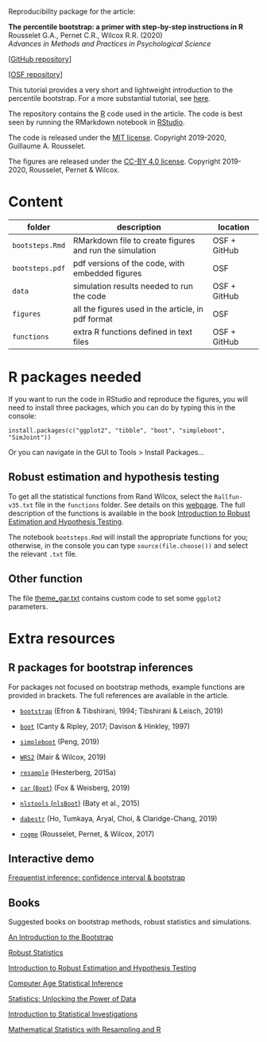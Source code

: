 Reproducibility package for the article:

**The percentile bootstrap: a primer with step-by-step instructions in R**  
Rousselet G.A., Pernet C.R., Wilcox R.R. (2020)  
*Advances in Methods and Practices in Psychological Science*  

[[GitHub repository](https://github.com/GRousselet/bootsteps)]

[[OSF repository](https://osf.io/dvuze/)]

This tutorial provides a very short and lightweight introduction to the percentile bootstrap. For a more substantial tutorial, see [here](https://osf.io/8b4t5/).

The repository contains the [R](https://www.r-project.org/) code  used in the article. The code is best seen by running the RMarkdown notebook in [RStudio](https://www.rstudio.com/).

The code is released under the [MIT license](https://opensource.org/licenses/MIT). Copyright 2019-2020, Guillaume A. Rousselet.

The figures are released under the [CC-BY 4.0 license](https://creativecommons.org/licenses/by/4.0/legalcode). Copyright 2019-2020, Rousselet, Pernet & Wilcox.

# Content
|folder|description|location|
|-----|-----|-----|
|`bootsteps.Rmd`|RMarkdown file to create figures and run the simulation|OSF + GitHub|
|`bootsteps.pdf`|pdf versions of the code, with embedded figures|OSF|
|`data`|simulation results needed to run the code|OSF + GitHub|
|`figures`|all the figures used in the article, in pdf format|OSF|
|`functions`|extra R functions defined in text files|OSF + GitHub|

# R packages needed
If you want to run the code in RStudio and reproduce the figures, you will need to install three packages, which you can do by typing this in the console:

`install.packages(c("ggplot2", "tibble", "boot", "simpleboot", "SimJoint"))`

Or you can navigate in the GUI to Tools > Install Packages...

## Robust estimation and hypothesis testing
To get all the statistical functions from Rand Wilcox, select the `Rallfun-v35.txt` file in the `functions` folder. See details on this [webpage](https://dornsife.usc.edu/labs/rwilcox/software/). The full description of the functions is available in the book [Introduction to Robust Estimation and Hypothesis Testing](https://books.google.co.uk/books/about/Introduction_to_Robust_Estimation_and_Hy.html?id=8f8nBb4__EYC&printsec=frontcover&source=kp_read_button&redir_esc=y#v=onepage&q&f=false).

The notebook `bootsteps.Rmd` will install the appropriate functions for you; otherwise, in the console you can type `source(file.choose())` and select the relevant `.txt` file.

## Other function
The file [theme_gar.txt](https://github.com/GRousselet/articles/blob/master/bootstrap/functions/theme_gar.txt) contains custom code to set some `ggplot2` parameters.

# Extra resources

## R packages for bootstrap inferences

For packages not focused on bootstrap methods, example functions are provided in brackets. The full references are available in the article.

- [`bootstrap`](https://cran.r-project.org/web/packages/bootstrap/) (Efron & Tibshirani, 1994; Tibshirani & Leisch, 2019)

- [`boot`](https://cran.r-project.org/web/packages/boot/) (Canty & Ripley, 2017; Davison & Hinkley, 1997)

- [`simpleboot`](https://cran.r-project.org/web/packages/simpleboot/) (Peng, 2019)

- [`WRS2`](https://cran.r-project.org/web/packages/WRS2/) (Mair & Wilcox, 2019)

- [`resample`](https://cran.r-project.org/web/packages/resample/) (Hesterberg, 2015a)

- [`car` (`Boot`)](https://cran.r-project.org/web/packages/car/) (Fox & Weisberg, 2019)

- [`nlstools` (`nlsBoot`)](https://cran.r-project.org/web/packages/nlstools/) (Baty et al., 2015)

- [`dabestr`](https://cran.r-project.org/web/packages/dabestr/) (Ho, Tumkaya, Aryal, Choi, & Claridge-Chang, 2019)

- [`rogme`](https://github.com/GRousselet/rogme) (Rousselet, Pernet, & Wilcox, 2017)

## Interactive demo
[Frequentist inference: confidence interval & bootstrap](https://seeing-theory.brown.edu/frequentist-inference/index.html)

## Books
Suggested books on bootstrap methods, robust statistics and simulations.

[An Introduction to the Bootstrap](https://books.google.co.uk/books?id=gLlpIUxRntoC&printsec=frontcover&dq=bootstrap+efron&hl=en&sa=X&ved=0ahUKEwjiv676orHiAhVIRxUIHYkgAckQ6AEIKDAA#v=onepage&q=bootstrap%20efron&f=false)

[Robust Statistics](https://books.google.co.uk/books?id=yAmZsxWSEWgC&dq=mathematical+foundations+of+robust+statistics&hl=en&sa=X&ved=0ahUKEwj3tP6Oo7HiAhU_UhUIHftBCnQQ6AEILjAB)

[Introduction to Robust Estimation and Hypothesis Testing](https://books.google.co.uk/books/about/Introduction_to_Robust_Estimation_and_Hy.html?id=8f8nBb4__EYC&printsec=frontcover&source=kp_read_button&redir_esc=y#v=onepage&q&f=false)

[Computer Age Statistical Inference](https://books.google.co.uk/books?id=Sj1yDAAAQBAJ&printsec=frontcover&dq=computer+inference+efron&hl=en&sa=X&ved=0ahUKEwiXy7vjorHiAhU4SxUIHUm7A3kQ6AEIKDAA#v=onepage&q=computer%20inference%20efron&f=false)

[Statistics: Unlocking the Power of Data](https://books.google.co.uk/books?id=EpBEDwAAQBAJ&printsec=frontcover&dq=Statistics:+Unlocking+the+Power+of+Data&hl=en&sa=X&ved=0ahUKEwil1unSorHiAhUPTxUIHfCwBjEQ6AEIKDAA#v=onepage&q=Statistics%3A%20Unlocking%20the%20Power%20of%20Data&f=false)

[Introduction to Statistical Investigations](https://books.google.co.uk/books?id=FsvVwQEACAAJ&dq=Introduction+to+Statistical+Investigations&hl=en&sa=X&ved=0ahUKEwigt_2worHiAhUySBUIHcZqCnAQ6AEIKDAA)

[Mathematical Statistics with Resampling and R](https://books.google.co.uk/books?id=_2hvDwAAQBAJ&printsec=frontcover&dq=Mathematical+Statistics+with+Resampling+and+R&hl=en&sa=X&ved=0ahUKEwiEj_-gorHiAhXkQhUIHRauC-IQ6AEILzAB#v=onepage&q=Mathematical%20Statistics%20with%20Resampling%20and%20R&f=false)
